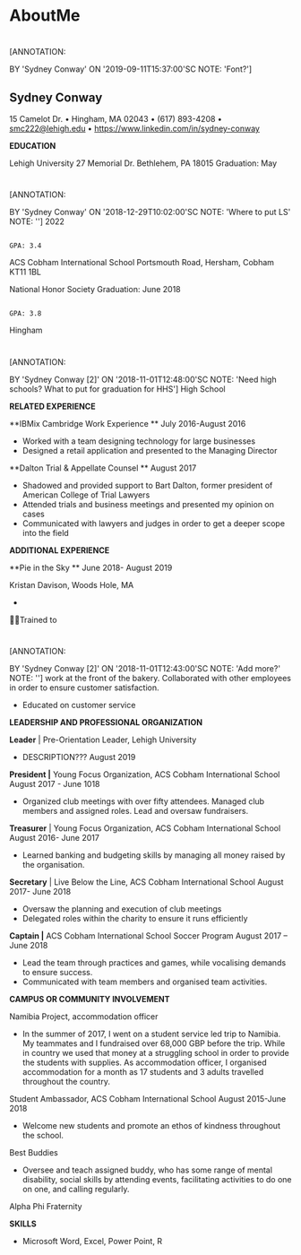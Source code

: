 # AboutMe
##
#
[ANNOTATION:

BY &#39;Sydney Conway&#39;
ON &#39;2019-09-11T15:37:00&#39;SC
NOTE: &#39;Font?&#39;]

## Sydney Conway

15 Camelot Dr. • Hingham, MA 02043 • (617) 893-4208 • [smc222@lehigh.edu](mailto:smc222@lehigh.edu) • https://www.linkedin.com/in/sydney-conway

**EDUCATION**

Lehigh University 27 Memorial Dr. Bethlehem, PA 18015                        Graduation: May
#
[ANNOTATION:

BY &#39;Sydney Conway&#39;
ON &#39;2018-12-29T10:02:00&#39;SC
NOTE: &#39;Where to put LS&#39;
NOTE: &#39;&#39;]
2022

                                                                        GPA: 3.4

ACS Cobham International School Portsmouth Road, Hersham, Cobham KT11 1BL

National Honor Society                                                         Graduation: June 2018

                                                                        GPA: 3.8

Hingham
#
[ANNOTATION:

BY &#39;Sydney Conway [2]&#39;
ON &#39;2018-11-01T12:48:00&#39;SC
NOTE: &#39;Need high schools? What to put for graduation for HHS&#39;]
High School

**RELATED EXPERIENCE**

**IBMix Cambridge Work Experience                                        ** July 2016-August 2016

- Worked with a team designing technology for large businesses
- Designed a retail application and presented to the Managing Director

**Dalton Trial &amp; Appellate Counsel                                        ** August 2017

- Shadowed and provided support to Bart Dalton, former president of American College of Trial Lawyers
- Attended trials and business meetings and presented my opinion on cases
- Communicated with lawyers and judges in order to get a deeper scope into the field

**ADDITIONAL EXPERIENCE**

**Pie in the Sky                                                                ** June 2018- August 2019

Kristan Davison, Woods Hole, MA

-
Trained to
#
[ANNOTATION:

BY &#39;Sydney Conway [2]&#39;
ON &#39;2018-11-01T12:43:00&#39;SC
NOTE: &#39;Add more?&#39;
NOTE: &#39;&#39;]
work at the front of the bakery. Collaborated with other employees in order to ensure customer satisfaction.
- Educated on customer service

**LEADERSHIP AND PROFESSIONAL ORGANIZATION**

**Leader** | Pre-Orientation Leader, Lehigh University

- DESCRIPTION???                                                 August 2019

**President |** Young Focus Organization, ACS Cobham International School         August 2017 - June 1018

- Organized club meetings with over fifty attendees. Managed club members and assigned roles. Lead and oversaw fundraisers.

**Treasurer** | Young Focus Organization, ACS Cobham International School         August 2016- June 2017

- Learned banking and budgeting skills by managing all money raised by the organisation.

**Secretary** | Live Below the Line, ACS Cobham International School         August 2017- June 2018

- Oversaw the planning and execution of club meetings
- Delegated roles within the charity to ensure it runs efficiently

**Captain |** ACS Cobham International School Soccer Program                         August 2017 – June 2018

- Lead the team through practices and games, while vocalising demands to ensure success.
- Communicated with team members and organised team activities.

**CAMPUS OR COMMUNITY INVOLVEMENT**

Namibia Project, accommodation officer

- In the summer of 2017, I went on a student service led trip to Namibia. My teammates and I fundraised over 68,000 GBP before the trip. While in country we used that money at a struggling school in order to provide the students with supplies. As accommodation officer, I organised accommodation for a month as 17 students and 3 adults travelled throughout the country.

Student Ambassador, ACS Cobham International School                                   August 2015-June 2018

- Welcome new students and promote an ethos of kindness throughout the school.

Best Buddies

- Oversee and teach assigned buddy, who has some range of mental disability, social skills by attending events, facilitating activities to do one on one, and calling regularly.

Alpha Phi Fraternity

**SKILLS**

- Microsoft Word, Excel, Power Point, R